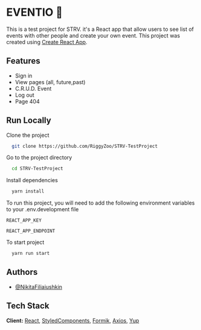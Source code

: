 
# EVENTIO 💼

This is a test project for STRV. it's a React app that allow users to see list of events with other people and create your own event. This project was created using [Create React App](https://github.com/facebook/create-react-app).



## Features

- Sign in
- View pages (all, future,past)
- C.R.U.D. Event
- Log out 
- Page 404



## Run Locally

Clone the project

```bash
  git clone https://github.com/RiggyZoo/STRV-TestProject
```

Go to the project directory

```bash
  cd STRV-TestProject
```

Install dependencies

```bash
  yarn install
```

To run this project, you will need to add the following environment variables to your .env.development file

`REACT_APP_KEY`

`REACT_APP_ENDPOINT`


To start project
```bash
  yarn run start
```




## Authors

- [@NikitaFiliaiushkin](https://www.linkedin.com/in/nikita-filiaiushkin-9a70b2150/)


## Tech Stack

**Client:** [React](https://reactjs.org/), [StyledComponents](https://styled-components.com/), [Formik](https://formik.org/), [Axios](https://axios-http.com/docs/intro), [Yup](https://www.npmjs.com/package/yup)


